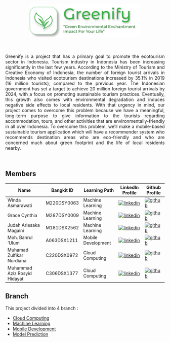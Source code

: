 <div align="center">
  <img src="https://github.com/C23-PR571-Greenify/Greenify-Documentation/blob/main/logo.png" alt="logo" width="350" height="auto" />
</div>

<br>
<br>

<p align="justify">
Greenify is a project that has a primary goal to promote the ecotourism sector in Indonesia. Tourism industry in Indonesia has been increasing significantly in the last few years. According to the Ministry of Tourism and Creative Economy of Indonesia, the number of foreign tourist arrivals in Indonesia who visited ecotourism destinations increased by 35.1% in 2019 (16 million tourists), compared to the previous year. The Indonesian government has set a target to achieve 20 million foreign tourist arrivals by 2024, with a focus on promoting sustainable tourism practices. Eventually, this growth also comes with environmental degradation and induces negative side effects to local residents. With that urgency in mind, our project comes to overcome this problem because we have a meaningful, long-term purpose to give information to the tourists regarding accommodation, tours, and other activities that are environmentally-friendly in all over Indonesia. To overcome this problem, we’ll make a mobile-based sustainable tourism application which will have a recommender system who recommends destination areas who are eco-friendly and who are concerned much about green footprint and the life of local residents nearby.
 </p>
<br>


## Members
<div align="center">

| Name | Bangkit ID   |  Learning Path | LinkedIn Profile   |   Github Profile   |
| ------------ | ------------ | ------------ | ------------ | ------------ |
| Winda Asmarawati  |  M220DSY0063 |  Machine Learning | [![linkedin](https://img.shields.io/badge/linkedin-0A66C2?style=for-the-badge&logo=linkedin&logoColor=white)](https://www.linkedin.com/in/windaasmarawati/)  | [![github](https://img.shields.io/badge/GitHub-100000?style=for-the-badge&logo=github&logoColor=white)](https://github.com/windaasm) |
| Grace Cynthia  | M287DSY0009  |  Machine Learning |  [![linkedin](https://img.shields.io/badge/linkedin-0A66C2?style=for-the-badge&logo=linkedin&logoColor=white)](https://www.linkedin.com/in/gracecynthia9850/) | [![github](https://img.shields.io/badge/GitHub-100000?style=for-the-badge&logo=github&logoColor=white)](https://github.com/graceecyn) |
| Judah Ariesaka Magaini  | M181DSX2562  |  Machine Learning | [![linkedin](https://img.shields.io/badge/linkedin-0A66C2?style=for-the-badge&logo=linkedin&logoColor=white)](https://www.linkedin.com/in/judah-ariesaka/)  | [![github](https://img.shields.io/badge/GitHub-100000?style=for-the-badge&logo=github&logoColor=white)](https://github.com/ariiesaka) |
|  Moh. Bahrul ‘Ulum | A063DSX1211  |  Mobile Development | [![linkedin](https://img.shields.io/badge/linkedin-0A66C2?style=for-the-badge&logo=linkedin&logoColor=white)](https://www.linkedin.com/in/moh-bahrul-ulum-ab52721b7/)   | [![github](https://img.shields.io/badge/GitHub-100000?style=for-the-badge&logo=github&logoColor=white)](https://github.com/MohBahrulUlum15) |
|  Muhamad Zulfikar Nurdiana | C220DSX0972  | Cloud Computing  | [![linkedin](https://img.shields.io/badge/linkedin-0A66C2?style=for-the-badge&logo=linkedin&logoColor=white)](https://www.linkedin.com/in/zulnurdiana/)  | [![github](https://img.shields.io/badge/GitHub-100000?style=for-the-badge&logo=github&logoColor=white)](https://github.com/zulnurdiana) |
|  Muhammad Aziz Rosyid Hidayat |  C306DSX1377 | Cloud Computing  | [![linkedin](https://img.shields.io/badge/linkedin-0A66C2?style=for-the-badge&logo=linkedin&logoColor=white)](https://www.linkedin.com/in/azizrosyid/) | [![github](https://img.shields.io/badge/GitHub-100000?style=for-the-badge&logo=github&logoColor=white)](https://github.com/azizrosyid) |

</div>


## Branch

This project divided into 4 branch : 

- [Cloud Computing](https://github.com/C23-PR571-Greenify/Greenify-Backend)
- [Machine Learning](https://github.com/C23-PR571-Greenify/Greenify-ML)
- [Mobile Development](https://github.com/C23-PR571-Greenify/Greenify-Mobile)
- [Model Prediction](https://github.com/C23-PR571-Greenify/Greenify-Predict)

